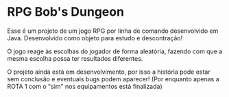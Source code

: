 # RPG Bob's Dungeon

Esse é um projeto de um jogo RPG por linha de comando desenvolvido em Java.
Desenvolvido como objeto para estudo e descontração!

O jogo reage às escolhas do jogador de forma aleatória, fazendo com que a mesma escolha possa ter resultados diferentes.

O projeto ainda está em desenvolvimento, por isso a história pode estar sem conclusão e eventuais bugs podem aparecer! 
(Por enquanto apenas a ROTA 1 com o "sim" nos equipamentos está finalizada)
